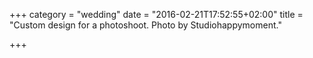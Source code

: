 +++
category = "wedding"
date = "2016-02-21T17:52:55+02:00"
title = "Custom design for a photoshoot. Photo by Studiohappymoment."

+++